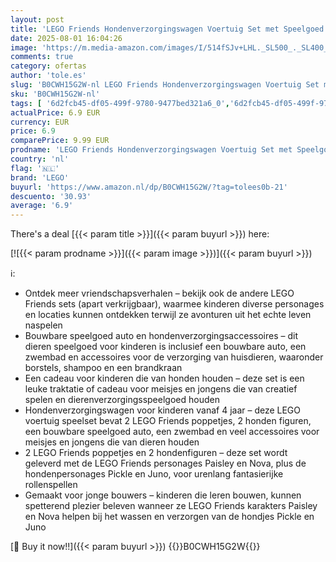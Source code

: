 ```yaml
---
layout: post
title: 'LEGO Friends Hondenverzorgingswagen Voertuig Set met Speelgoed Dieren en Poppetjes voor Kinderen  Rollenspel Cadeau voor Meisjes en Jongens vanaf 4 jaar 42635'
date: 2025-08-01 16:04:26
image: 'https://m.media-amazon.com/images/I/514fSJv+LHL._SL500_._SL400_.jpg'
comments: true
category: ofertas
author: 'tole.es'
slug: 'B0CWH15G2W-nl LEGO Friends Hondenverzorgingswagen Voertuig Set met...'
sku: 'B0CWH15G2W-nl'
tags: [ '6d2fcb45-df05-499f-9780-9477bed321a6_0','6d2fcb45-df05-499f-9780-9477bed321a6_501','Arborist Merchandising Root','Bouw- & constructiespeelgoed','Educatief speelgoed','Montessori','Self Service','Special Features Stores','Speelgoed & spellen','Speelgoedbouwsets','lego','🇳🇱', ]
actualPrice: 6.9 EUR
currency: EUR
price: 6.9
comparePrice: 9.99 EUR
prodname: 'LEGO Friends Hondenverzorgingswagen Voertuig Set met Speelgoed Dieren en Poppetjes voor Kinderen  Rollenspel Cadeau voor Meisjes en Jongens vanaf 4 jaar 42635'
country: 'nl'
flag: '🇳🇱'
brand: 'LEGO'
buyurl: 'https://www.amazon.nl/dp/B0CWH15G2W/?tag=tolees0b-21'
descuento: '30.93'
average: '6.9'
---
```


There's a deal [{{< param title >}}]({{< param buyurl >}})  here:

[![{{< param prodname >}}]({{< param image >}})]({{< param buyurl >}})

ℹ️:

- Ontdek meer vriendschapsverhalen – bekijk ook de andere LEGO Friends sets (apart verkrijgbaar), waarmee kinderen diverse personages en locaties kunnen ontdekken terwijl ze avonturen uit het echte leven naspelen
- Bouwbare speelgoed auto en hondenverzorgingsaccessoires – dit dieren speelgoed voor kinderen is inclusief een bouwbare auto, een zwembad en accessoires voor de verzorging van huisdieren, waaronder borstels, shampoo en een brandkraan
- Een cadeau voor kinderen die van honden houden – deze set is een leuke traktatie of cadeau voor meisjes en jongens die van creatief spelen en dierenverzorgingsspeelgoed houden
- Hondenverzorgingswagen voor kinderen vanaf 4 jaar – deze LEGO voertuig speelset bevat 2 LEGO Friends poppetjes, 2 honden figuren, een bouwbare speelgoed auto, een zwembad en veel accessoires voor meisjes en jongens die van dieren houden
- 2 LEGO Friends poppetjes en 2 hondenfiguren – deze set wordt geleverd met de LEGO Friends personages Paisley en Nova, plus de hondenpersonages Pickle en Juno, voor urenlang fantasierijke rollenspellen
- Gemaakt voor jonge bouwers – kinderen die leren bouwen, kunnen spetterend plezier beleven wanneer ze LEGO Friends karakters Paisley en Nova helpen bij het wassen en verzorgen van de hondjes Pickle en Juno

[🛒 Buy it now!!]({{< param buyurl >}})
{{<world>}}B0CWH15G2W{{</world>}}
